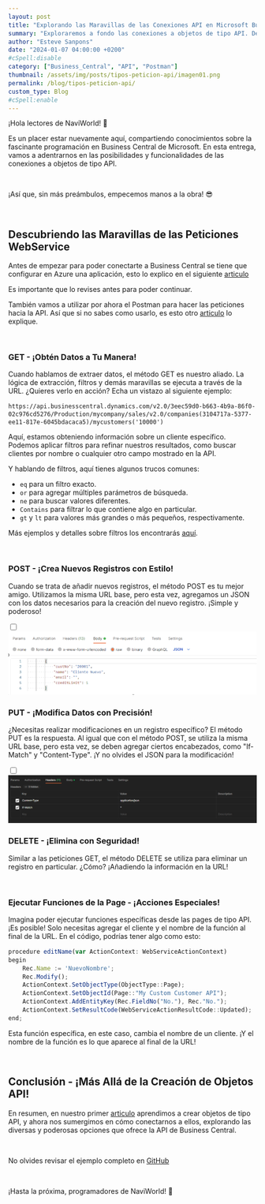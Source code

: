 ```yaml
---
layout: post
title: "Explorando las Maravillas de las Conexiones API en Microsoft Business Centra"
summary: "Exploraremos a fondo las conexiones a objetos de tipo API. Desde las peticiones GET para obtener datos precisos hasta la elegancia de los métodos POST y PUT para crear y modificar registros, este artículo te sumergirá en un universo de posibilidades."
author: "Esteve Sanpons"
date: "2024-01-07 04:00:00 +0200"
#cSpell:disable
category: ["Business_Central", "API", "Postman"]
thumbnail: /assets/img/posts/tipos-peticion-api/imagen01.png
permalink: /blog/tipos-peticion-api/
custom_type: Blog
#cSpell:enable
---
```


¡Hola lectores de NaviWorld! 👋

Es un placer estar nuevamente aquí, compartiendo conocimientos sobre la fascinante programación en Business Central de Microsoft. En esta entrega, vamos a adentrarnos en las posibilidades y funcionalidades de las conexiones a objetos de tipo API.

<br>

¡Así que, sin más preámbulos, empecemos manos a la obra! 😎

<br>

## Descubriendo las Maravillas de las Peticiones WebService

Antes de empezar para poder conectarte a Business Central se tiene que configurar en Azure una aplicación, esto lo explico en el siguiente [articulo](/blog/registrar-app-y-dar-permisos-en-azure/)

Es importante que lo revises antes para poder continuar.

También vamos a utilizar por ahora el Postman para hacer las peticiones hacia la API. Así que si no sabes como usarlo, es esto otro [articulo](/blog/api-graph-en-postman/) lo explique.

<br>

### GET - ¡Obtén Datos a Tu Manera!

Cuando hablamos de extraer datos, el método GET es nuestro aliado. La lógica de extracción, filtros y demás maravillas se ejecuta a través de la URL. ¿Quieres verlo en acción? Echa un vistazo al siguiente ejemplo:

```plaintext
https://api.businesscentral.dynamics.com/v2.0/3eec59d0-b663-4b9a-86f0-02c976cd5276/Production/mycompany/sales/v2.0/companies(3104717a-5377-ee11-817e-6045bdacaca5)/mycustomers('10000')
```

Aquí, estamos obteniendo información sobre un cliente específico. Podemos aplicar filtros para refinar nuestros resultados, como buscar clientes por nombre o cualquier otro campo mostrado en la API.

Y hablando de filtros, aquí tienes algunos trucos comunes:

-   `eq` para un filtro exacto.
-   `or` para agregar múltiples parámetros de búsqueda.
-   `ne` para buscar valores diferentes.
-   `Contains` para filtrar lo que contiene algo en particular.
-   `gt` y `lt` para valores más grandes o más pequeños, respectivamente.

Más ejemplos y detalles sobre filtros los encontrarás [aquí](https://docs.microsoft.com/en-us/dynamics365/business-central/dev-itpro/webservices/use-filter-expressions-in-odata-uris).

<br>

### POST - ¡Crea Nuevos Registros con Estilo!

Cuando se trata de añadir nuevos registros, el método POST es tu mejor amigo. Utilizamos la misma URL base, pero esta vez, agregamos un JSON con los datos necesarios para la creación del nuevo registro. ¡Simple y poderoso!

<input type="checkbox" id="image-checkbox-02" class="image-checkbox">
<label for="image-checkbox-02"  class="image-label">
    <img class="img-container" src="/assets/img/posts/tipos-peticion-api/imagen02.png">
</label>

<br>

### PUT - ¡Modifica Datos con Precisión!

¿Necesitas realizar modificaciones en un registro específico? El método PUT es la respuesta. Al igual que con el método POST, se utiliza la misma URL base, pero esta vez, se deben agregar ciertos encabezados, como "If-Match" y "Content-Type". ¡Y no olvides el JSON para la modificación!

<input type="checkbox" id="image-checkbox-03" class="image-checkbox">
<label for="image-checkbox-03"  class="image-label">
    <img class="img-container" src="/assets/img/posts/tipos-peticion-api/imagen03.png">
</label>

<br>

### DELETE - ¡Elimina con Seguridad!

Similar a las peticiones GET, el método DELETE se utiliza para eliminar un registro en particular. ¿Cómo? ¡Añadiendo la información en la URL!

<br>

### Ejecutar Funciones de la Page - ¡Acciones Especiales!

Imagina poder ejecutar funciones específicas desde las pages de tipo API. ¡Es posible! Solo necesitas agregar el cliente y el nombre de la función al final de la URL. En el código, podrías tener algo como esto:

```javascript
procedure editName(var ActionContext: WebServiceActionContext)
begin
    Rec.Name := 'NuevoNombre';
    Rec.Modify();
    ActionContext.SetObjectType(ObjectType::Page);
    ActionContext.SetObjectId(Page::"My Custom Customer API");
    ActionContext.AddEntityKey(Rec.FieldNo("No."), Rec."No.");
    ActionContext.SetResultCode(WebServiceActionResultCode::Updated);
end;
```

Esta función específica, en este caso, cambia el nombre de un cliente. ¡Y el nombre de la función es lo que aparece al final de la URL!

<br>

## Conclusión - ¡Más Allá de la Creación de Objetos API!

En resumen, en nuestro primer [articulo](/blog/crear-nueva-api/) aprendimos a crear objetos de tipo API, y ahora nos sumergimos en cómo conectarnos a ellos, explorando las diversas y poderosas opciones que ofrece la API de Business Central.

<br>

No olvides revisar el ejemplo completo en [GitHub](https://github.com/Esanpons/Connection-From-BC)

<br>

¡Hasta la próxima, programadores de NaviWorld! 🚀

